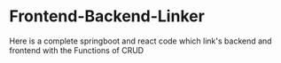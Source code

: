 # Frontend-Backend-Linker
Here is a complete springboot and react code which link's backend and frontend with the Functions of CRUD
